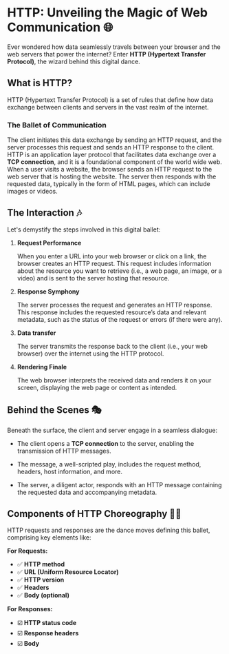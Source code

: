 # HTTP: Unveiling the Magic of Web Communication 🌐

Ever wondered how data seamlessly travels between your browser and the web servers that power the internet? Enter **HTTP (Hypertext Transfer Protocol)**, the wizard behind this digital dance.

## What is HTTP?

HTTP (Hypertext Transfer Protocol) is a set of rules that define how data exchange between clients and servers in the vast realm of the internet.

### The Ballet of Communication

The client initiates this data exchange by sending an HTTP request, and the server processes this request and sends an HTTP response to the client. HTTP is an application layer protocol that facilitates data exchange over a **TCP connection**, and it is a foundational component of the world wide web. When a user visits a website, the browser sends an HTTP request to the web server that is hosting the website. The server then responds with the requested data, typically in the form of HTML pages, which can include images or videos.

## The Interaction 🎶

Let's demystify the steps involved in this digital ballet:

1. **Request Performance**

   When you enter a URL into your web browser or click on a link, the browser creates an HTTP request. This request includes information about the resource you want to retrieve (i.e., a web page, an image, or a video) and is sent to the server hosting that resource.

2. **Response Symphony**

   The server processes the request and generates an HTTP response. This response includes the requested resource’s data and relevant metadata, such as the status of the request or errors (if there were any).

3. **Data transfer**

   The server transmits the response back to the client (i.e., your web browser) over the internet using the HTTP protocol.

4. **Rendering Finale**

    The web browser interprets the received data and renders it on your screen, displaying the web page or content as intended.

## Behind the Scenes 🎭

Beneath the surface, the client and server engage in a seamless dialogue:

- The client opens a **TCP connection** to the server, enabling the transmission of HTTP messages.
  
- The message, a well-scripted play, includes the request method, headers, host information, and more.
  
- The server, a diligent actor, responds with an HTTP message containing the requested data and accompanying metadata.

## Components of HTTP Choreography 💃🕺

HTTP requests and responses are the dance moves defining this ballet, comprising key elements like:

**For Requests:**
- ✅ **HTTP method**
- ✅ **URL (Uniform Resource Locator)**
- ✅ **HTTP version**
- ✅ **Headers**
- ✅ **Body (optional)**

**For Responses:**
- ☑️ **HTTP status code**
- ☑️ **Response headers**
- ☑️ **Body**
